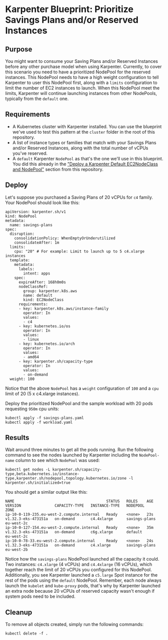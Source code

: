 # Karpenter Blueprint: Prioritize Savings Plans and/or Reserved Instances

## Purpose
You might want to consume your Saving Plans and/or Reserved Instances before any other purchase model when using Karpenter. Currently, to cover this scenario you need to have a prioritized NodePool for the reserved instances. This NodePool needs to have a high weight configuration to tell Karpenter to user this NodePool first, along with a `limits` configuration to limit the number of EC2 instances to launch. When this NodePool meet the limits, Karpenter will continue launching instances from other NodePools, typically from the `default` one.

## Requirements

* A Kubernetes cluster with Karpenter installed. You can use the blueprint we've used to test this pattern at the `cluster` folder in the root of this repository.
* A list of instance types or families that match with your Savings Plans and/or Reserved Instances, along with the total number of vCPUs you've reserved.
* A `default` Karpenter `NodePool` as that's the one we'll use in this blueprint. You did this already in the ["Deploy a Karpenter Default EC2NodeClass and NodePool"](../../README.md) section from this repository.

## Deploy
Let's suppose you purchased a Saving Plans of 20 vCPUs for `c4` family. Your NodePool should look like this:

```
apiVersion: karpenter.sh/v1
kind: NodePool
metadata:
  name: savings-plans
spec:
  disruption:
    consolidationPolicy: WhenEmptyOrUnderutilized
    consolidateAfter: 1m
  limits:
    cpu: "20" # For example: Limit to launch up to 5 c4.xlarge instances
  template:
    metadata:
      labels:
        intent: apps
    spec:
      expireAfter: 168h0m0s
      nodeClassRef:
        group: karpenter.k8s.aws
        name: default
        kind: EC2NodeClass
      requirements:
      - key: karpenter.k8s.aws/instance-family
        operator: In
        values:
        - c4
      - key: kubernetes.io/os
        operator: In
        values:
        - linux
      - key: kubernetes.io/arch
        operator: In
        values:
        - amd64
      - key: karpenter.sh/capacity-type
        operator: In
        values:
        - on-demand
  weight: 100
```

Notice that the above `NodePool` has a `weight` configuration of `100` and a `cpu` limit of 20 (5 x c4.xlarge instances).

Deploy the prioritized NodePool and the sample workload with 20 pods requesting `950m` cpu units:

```
kubectl apply -f savings-plans.yaml
kubectl apply -f workload.yaml
```

## Results
Wait around three minutes to get all the pods running. Run the following command to see the nodes launched by Karpenter including the `NodePool-name` column to see which `NodePool` was used:

```
kubectl get nodes -L karpenter.sh/capacity-type,beta.kubernetes.io/instance-type,karpenter.sh/nodepool,topology.kubernetes.io/zone -l karpenter.sh/initialized=true
```

You should get a similar output like this:

```
NAME                                         STATUS   ROLES    AGE   VERSION               CAPACITY-TYPE   INSTANCE-TYPE   NODEPOOL        ZONE
ip-10-0-119-235.eu-west-2.compute.internal   Ready    <none>   23s   v1.32.3-eks-473151a   on-demand       c4.4xlarge      savings-plans   eu-west-2c
ip-10-0-127-154.eu-west-2.compute.internal   Ready    <none>   35m   v1.32.3-eks-473151a   on-demand       c6g.xlarge      default         eu-west-2c
ip-10-0-78-33.eu-west-2.compute.internal     Ready    <none>   24s   v1.32.3-eks-473151a   on-demand       c4.xlarge       savings-plans   eu-west-2b
```

Notice how the `savings-plans` NodePool launched all the capacity it could. Two instances: `c4.xlarge` (4 vCPUs) and `c4.4xlarge` (16 vCPUs), which together reach the limit of 20 vCPUs you configured for this NodePool. Additionally, you see Karpenter launched a `c5.large` Spot instance for the rest of the pods using the `default` NodePool. Remember, each node always launch the `kubelet` and `kube-proxy` pods, that's why by Karpenter launched an extra node because 20 vCPUs of reserved capacity wasn't enough if system pods need to be included.

## Cleanup
To remove all objects created, simply run the following commands:

```
kubectl delete -f .
```
